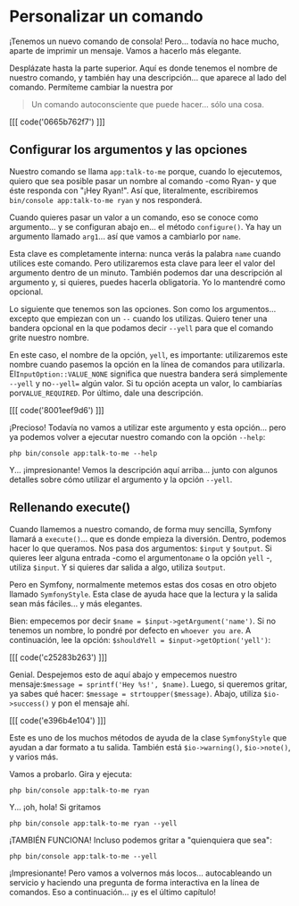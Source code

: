 # Personalizar un comando

¡Tenemos un nuevo comando de consola! Pero... todavía no hace mucho, aparte de imprimir un mensaje. Vamos a hacerlo más elegante.

Desplázate hasta la parte superior. Aquí es donde tenemos el nombre de nuestro comando, y también hay una descripción... que aparece al lado del comando. Permíteme cambiar la nuestra por

> Un comando autoconsciente que puede hacer... sólo una cosa.

[[[ code('0665b762f7') ]]]

## Configurar los argumentos y las opciones

Nuestro comando se llama `app:talk-to-me` porque, cuando lo ejecutemos, quiero que sea posible pasar un nombre al comando -como Ryan- y que éste responda con "¡Hey Ryan!". Así que, literalmente, escribiremos `bin/console app:talk-to-me ryan` y nos responderá.

Cuando quieres pasar un valor a un comando, eso se conoce como argumento... y se configuran abajo en... el método `configure()`. Ya hay un argumento llamado `arg1`... así que vamos a cambiarlo por `name`.

Esta clave es completamente interna: nunca verás la palabra `name` cuando utilices este comando. Pero utilizaremos esta clave para leer el valor del argumento dentro de un minuto. También podemos dar una descripción al argumento y, si quieres, puedes hacerla obligatoria. Yo lo mantendré como opcional.

Lo siguiente que tenemos son las opciones. Son como los argumentos... excepto que empiezan con un `--` cuando los utilizas. Quiero tener una bandera opcional en la que podamos decir `--yell` para que el comando grite nuestro nombre.

En este caso, el nombre de la opción, `yell`, es importante: utilizaremos este nombre cuando pasemos la opción en la línea de comandos para utilizarla. El`InputOption::VALUE_NONE` significa que nuestra bandera será simplemente `--yell` y no`--yell=` algún valor. Si tu opción acepta un valor, lo cambiarías por`VALUE_REQUIRED`. Por último, dale una descripción.

[[[ code('8001eef9d6') ]]]

¡Precioso! Todavía no vamos a utilizar este argumento y esta opción... pero ya podemos volver a ejecutar nuestro comando con la opción `--help`:

```terminal
php bin/console app:talk-to-me --help
```

Y... ¡impresionante! Vemos la descripción aquí arriba... junto con algunos detalles sobre cómo utilizar el argumento y la opción `--yell`.

## Rellenando execute()

Cuando llamemos a nuestro comando, de forma muy sencilla, Symfony llamará a `execute()`... que es donde empieza la diversión. Dentro, podemos hacer lo que queramos. Nos pasa dos argumentos: `$input` y `$output`. Si quieres leer alguna entrada -como el argumento`name` o la opción `yell` -, utiliza `$input`. Y si quieres dar salida a algo, utiliza `$output`.

Pero en Symfony, normalmente metemos estas dos cosas en otro objeto llamado `SymfonyStyle`. Esta clase de ayuda hace que la lectura y la salida sean más fáciles... y más elegantes.

Bien: empecemos por decir `$name = $input->getArgument('name')`. Si no tenemos un nombre, lo pondré por defecto en `whoever you are`. A continuación, lee la opción: `$shouldYell = $input->getOption('yell')`:

[[[ code('c25283b263') ]]]

Genial. Despejemos esto de aquí abajo y empecemos nuestro mensaje:`$message = sprintf('Hey %s!', $name)`. Luego, si queremos gritar, ya sabes qué hacer: `$message = strtoupper($message)`. Abajo, utiliza `$io->success()` y pon el mensaje ahí.

[[[ code('e396b4e104') ]]]

Este es uno de los muchos métodos de ayuda de la clase `SymfonyStyle` que ayudan a dar formato a tu salida. También está `$io->warning()`, `$io->note()`, y varios más.

Vamos a probarlo. Gira y ejecuta:

```terminal
php bin/console app:talk-to-me ryan
```

Y... ¡oh, hola! Si gritamos

```terminal-silent
php bin/console app:talk-to-me ryan --yell
```

¡TAMBIÉN FUNCIONA! Incluso podemos gritar a "quienquiera que sea":

```terminal-silent
php bin/console app:talk-to-me --yell
```

¡Impresionante! Pero vamos a volvernos más locos... autocableando un servicio y haciendo una pregunta de forma interactiva en la línea de comandos. Eso a continuación... ¡y es el último capítulo!
